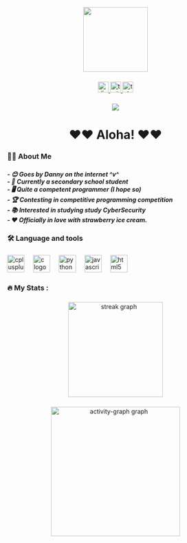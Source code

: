 <div align="center">
  <img height="150" src="https://media1.tenor.com/m/OApUVQcZgRsAAAAC/wolves-wolf.gif"  />
</div>

###

<div align="center">
  <a href="http://discordapp.com/users/1211720783915917333" target="_blank">
    <img src="https://img.shields.io/static/v1?message=Discord&logo=discord&label=&color=7289DA&logoColor=white&labelColor=&style=for-the-badge" height="25" alt="discord logo"  />
  </a>
  <a href="https://x.com/DannyNotFluffy?t=a-LyP_bHLIDM6csbsnzFUQ&s=09" target="_blank">
    <img src="https://img.shields.io/static/v1?message=Twitter&logo=twitter&label=&color=1DA1F2&logoColor=white&labelColor=&style=for-the-badge" height="25" alt="twitter logo"  />
  </a>
  <a href="https://t.me/DannyFluff" target="_blank">
    <img src="https://img.shields.io/static/v1?message=Telegram&logo=telegram&label=&color=2CA5E0&logoColor=white&labelColor=&style=for-the-badge" height="25" alt="telegram logo"  />
  </a>
</div>

###

<div align="center">
  <img src="https://visitor-badge.laobi.icu/badge?page_id=DannyFluff.DannyFluff&left_color=forestgreen&right_color=brown"  />
</div>

###

<h1 align="center">❤️❤️ Aloha!  ❤️❤️</h1>

###

<h3 align="left">👩‍💻  About Me</h3>

###

<h5 align="left">- 😊 Goes by Danny on the internet ^v^<br>- 🔭 Currently a secondary school student <br>- 🖥️ Quite a competent programmer (I hope so)<br>- 🏆 Contesting in competitive programming competition<br>- 📚 Interested in studying study CyberSecurity<br>- ❤️ Officially in love with strawberry ice cream.</h5>

###

<h3 align="left">🛠 Language and tools</h3>

###

<div align="left">
  <img src="https://cdn.jsdelivr.net/gh/devicons/devicon/icons/cplusplus/cplusplus-original.svg" height="40" alt="cplusplus logo"  />
  <img width="12" />
  <img src="https://cdn.jsdelivr.net/gh/devicons/devicon/icons/c/c-original.svg" height="40" alt="c logo"  />
  <img width="12" />
  <img src="https://cdn.jsdelivr.net/gh/devicons/devicon/icons/python/python-original.svg" height="40" alt="python logo"  />
  <img width="12" />
  <img src="https://cdn.jsdelivr.net/gh/devicons/devicon/icons/javascript/javascript-original.svg" height="40" alt="javascript logo"  />
  <img width="12" />
  <img src="https://cdn.jsdelivr.net/gh/devicons/devicon/icons/html5/html5-original.svg" height="40" alt="html5 logo"  />
</div>

###

<h3 align="left">🔥   My Stats :</h3>

###

<div align="center">
  <img src="https://streak-stats.demolab.com?user=DannyFluff&locale=en&mode=daily&theme=dark&hide_border=false&border_radius=5&order=3" height="220" alt="streak graph"  />
</div>

###

<div align="center">
  <img src="https://github-readme-activity-graph.vercel.app/graph?username=DannyFluff&radius=16&theme=react&area=true&order=5" height="300" alt="activity-graph graph"  />
</div>

###
